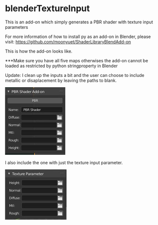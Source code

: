 # blenderTextureInput
This is an add-on which simply generates a PBR shader with texture input parameters

For more information of how to install py as an add-on in Blender, please visit: https://github.com/moonyuet/ShaderLibraryBlendAdd-on

This is how the add-on looks like.

***Make sure you have all five maps otherwises the add-on cannot be loaded as restricted by python stringproperty in Blender

Update: I clean up the inputs a bit and the user can choose to include metallic or disaplacement by leaving the paths to blank.

![alt text](https://github.com/moonyuet/blenderTextureInput/blob/main/textureInput/texture%20map%20input.JPG?raw=true)

I also include the one with just the texture input parameter.

![alt text](https://github.com/moonyuet/blenderTextureInput/blob/main/textureInput/texture%20Parameter.JPG?raw=true)
